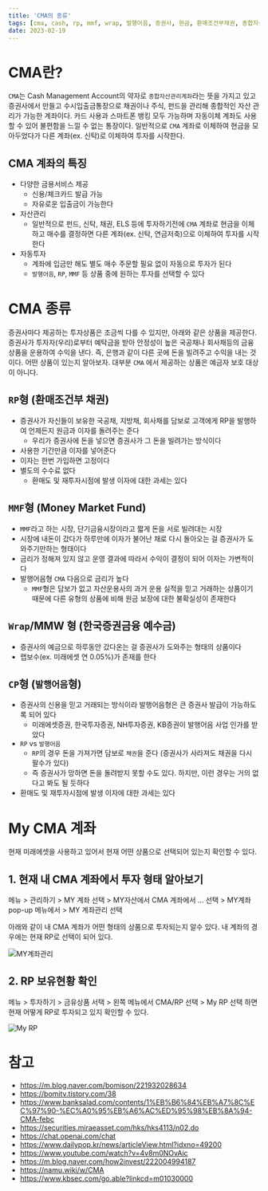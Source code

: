 ```yaml
---
title: 'CMA의 종류'
tags: [cma, cash, rp, mmf, wrap, 발행어음, 증권사, 현금, 환매조건부채권, 종합자산관리계좌, 미래에셋, miraeasset, mirae]
date: 2023-02-19
---
```


# CMA란?

`CMA`는 Cash Management Account의 약자로 `종합자산관리계좌`라는 뜻을 가지고 있고 증권사에서 만들고 수시입출금통장으로 채권이나 주식, 펀드을 관리해 종합적인 자산 관리가 가능한 계좌이다. 카드 사용과 스마트폰 뱅킹 모두 가능하며 자동이체 계좌도 사용할 수 있어 불편함을 느낄 수 없는 통장이다. 일반적으로 `CMA` 계좌로 이체하여 현금을 모아두었다가 다른 계좌(ex. 신탁)로 이체하여 투자를 시작한다.


## CMA 계좌의 특징

- 다양한 금용서비스 제공
  - 신용/체크카드 발급 가능
  - 자유로운 입출금이 가능한다
- 자산관리
  - 일반적으로 펀드, 신탁, 채권, ELS 등에 투자하기전에 `CMA` 계좌로 현금을 이체하고 매수를 결정하면 다른 계좌(ex. 신탁, 연금저축)으로 이체하여 투자를 시작한다
- 자동투자
  - 계좌에 입금만 해도 별도 매수 주문할 필요 없이 자동으로 투자가 된다
  - `발행어음`, `RP`, `MMF` 등 상품 중에 원하는 투자를 선택할 수 있다

# CMA 종류

증권사마다 제공하는 투자상품은 조금씩 다를 수 있지만, 아래와 같은 상품을 제공한다. 증권사가 투자자(우리)로부터 예탁금을 받아 안정성이 높은 국공채나 회사채등의 금융상품을 운용하여 수익을 낸다. 즉, 은행과 같이 다른 곳에 돈을 빌려주고 수익을 내는 것이다. 어떤 상품이 있는지 알아보자. 대부분 `CMA` 에서 제공하는 상품은 예금자 보호 대상이 아니다. 

## `RP`형 (환매조건부 채권)

- 증권사가 자신들이 보유한 국공채, 지방채, 회사채를 담보로 고객에게 RP을 발행하여 언제든지 원금과 이자를 돌려주는 준다
  - 우리가 증권사에 돈을 넣으면 증권사가 그 돈을 빌려가는 방식이다
- 사용한 기간만큼 이자를 넣어준다
- 이자는 한번 가입하면 고정이다
- 별도의 수수료 없다
  - 환매도 및 재투자시점에 발생 이자에 대한 과세는 있다

## `MMF`형 (Money Market Fund)

- `MMF`라고 하는 시장, 단기금융시장이라고 짧게 돈을 서로 빌려대는 시장
- 시장에 내돈이 갔다가 하루만에 이자가 불어난 채로 다시 돌아오는 걸 증권사가 도와주기만하는 형태이다
- 금리가 정해져 있지 않고 운영 결과에 따라서 수익이 결정이 되어 이자는 가변적이다
- 발행어음형 `CMA` 다음으로 금리가 높다
  - `MMF`형은 담보가 없고 자산운용사의 과거 운용 실적을 믿고 거래하는 상품이기 때문에 다른 유형의 상품에 비해 원금 보장에 대한 불확실성이 존재한다

## `Wrap`/MMW 형 (한국증권금융 예수금)

- 증권사의 예금으로 하루동안 갔다온는 걸 증권사가 도와주는 형태의 상품이다
- 랩보수(ex. 미래에셋 연 0.05%)가 존재를 한다

##  `CP`형 (`발행어음`형)

- 증권사의 신용을 믿고 거래되는 방식이라 발행어음형은 큰 증권사 발급이 가능하도록 되어 있다
  - 미래에셋증권, 한국투자증권, NH투자증권, KB증권이 발행어음 사업 인가를 받았다
- `RP` vs `발행어음`
  - `RP`의 경우 돈을 가져가면 담보로 `채권`을 준다 (증권사가 사라져도 채권을 다시 팔수가 있다)
  - 즉 증권사가 망하면 돈을 돌려받지 못할 수도 있다. 하지만, 이런 경우는 거의 없다고 봐도 될 듯하다
- 환매도 및 재투자시점에 발생 이자에 대한 과세는 있다

# My CMA 계좌

현재 미래에셋을 사용하고 있어서 현재 어떤 상품으로 선택되어 있는지 확인할 수 있다. 

## 1. 현재 내 CMA 계좌에서 투자 형태 알아보기

메뉴 > 관리하기 > MY 계좌 선택 > MY자산에서 CMA 계좌에서 ... 선택 > MY계좌 pop-up 메뉴에서 > MY 계좌관리 선택 

아래와 같이 내 CMA 계좌가 어떤 형태의 상품으로 투자되는지 알수 있다. 내 계좌의 경우에는 현재 RP로 선택이 되어 있다. 

![MY계좌관리](/media/articles/image-20230219153914640.png)



## 2. RP 보유현황 확인

메뉴 > 투자하기 > 금유상품 서택 > 왼쪽 메뉴에서 CMA/RP 선택 > My RP 선택 하면 현재 어떻게 RP로 투자되고 있지 확인할 수 있다. 

![My RP](/media/articles/image-20230219164303299.png)

# 참고

- https://m.blog.naver.com/bomison/221932028634
- https://bomitv.tistory.com/38
- https://www.banksalad.com/contents/1%EB%B6%84%EB%A7%8C%EC%97%90-%EC%A0%95%EB%A6%AC%ED%95%98%EB%8A%94-CMA-febc
- https://securities.miraeasset.com/hks/hks4113/n02.do
- https://chat.openai.com/chat
- https://www.dailypop.kr/news/articleView.html?idxno=49200
- https://www.youtube.com/watch?v=4v8m0NOvAic
- https://m.blog.naver.com/how2invest/222004994187
- https://namu.wiki/w/CMA
- https://www.kbsec.com/go.able?linkcd=m01030000
